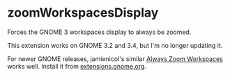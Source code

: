 zoomWorkspacesDisplay
=====================

Forces the GNOME 3 workspaces display to always be zoomed.

This extension works on GNOME 3.2 and 3.4, but I'm no longer updating it.

For newer GNOME releases, jamienicol's similar [Always Zoom Workspaces](https://github.com/jamienicol/gnome-shell-extension-always-zoom-workspaces/) works well.  Install it from [extensions.gnome.org](https://extensions.gnome.org/extension/503/always-zoom-workspaces/).
